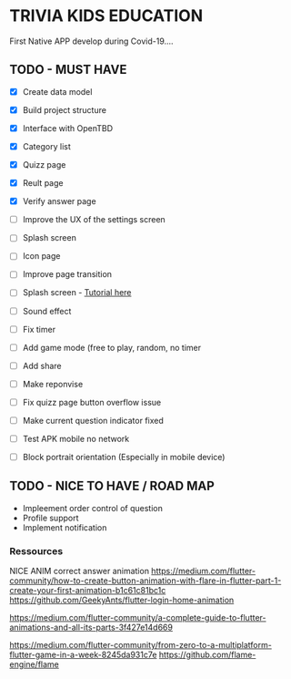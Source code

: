 # TRIVIA KIDS EDUCATION #

First Native APP develop during Covid-19....


## TODO - MUST HAVE ##

- [x] Create data model
- [x] Build project structure
- [x] Interface with OpenTBD
- [x] Category list
- [x] Quizz page
- [x] Reult page
- [x] Verify answer page
- [ ] Improve the UX of the settings screen
- [ ] Splash screen
- [ ] Icon page
- [ ] Improve page transition
- [ ] Splash screen - [Tutorial here](https://medium.com/@diegoveloper/flutter-splash-screen-9f4e05542548)
- [ ] Sound effect
- [ ] Fix timer
- [ ] Add game mode (free to play, random, no timer
- [ ] Add share
- [ ] Make reponvise
- [ ] Fix quizz page button overflow issue
- [ ] Make current question indicator fixed
- [ ]  Test APK mobile no network
- [ ]  Block portrait orientation (Especially in mobile device)


## TODO - NICE TO HAVE / ROAD MAP ##

* Impleement order control of question
* Profile support
* Implement notification


### Ressources ###

NICE ANIM correct answer animation
https://medium.com/flutter-community/how-to-create-button-animation-with-flare-in-flutter-part-1-create-your-first-animation-b1c61c81bc1c
https://github.com/GeekyAnts/flutter-login-home-animation

https://medium.com/flutter-community/a-complete-guide-to-flutter-animations-and-all-its-parts-3f427e14d669

https://medium.com/flutter-community/from-zero-to-a-multiplatform-flutter-game-in-a-week-8245da931c7e
https://github.com/flame-engine/flame
